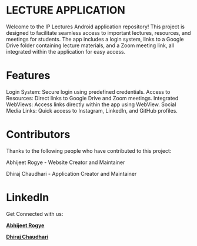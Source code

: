 # LECTURE APPLICATION
Welcome to the IP Lectures Android application repository! This project is designed to facilitate seamless access to important lectures, resources, and meetings for students. The app includes a login system, links to a Google Drive folder containing lecture materials, and a Zoom meeting link, all integrated within the application for easy access.

# Features
Login System: Secure login using predefined credentials.
Access to Resources: Direct links to Google Drive and Zoom meetings.
Integrated WebViews: Access links directly within the app using WebView.
Social Media Links: Quick access to Instagram, LinkedIn, and GitHub profiles.

# Contributors
Thanks to the following people who have contributed to this project:

Abhijeet Rogye -  Website Creator and Maintainer

Dhiraj Chaudhari - Application Creator and Maintainer 

# LinkedIn
Get Connected with us:

**[Abhijeet Rogye](https://www.linkedin.com/in/abhijeetrogye/)**

**[Dhiraj Chaudhari](https://www.linkedin.com/in/dhiraj-chaudhari-06ba10259/)**
